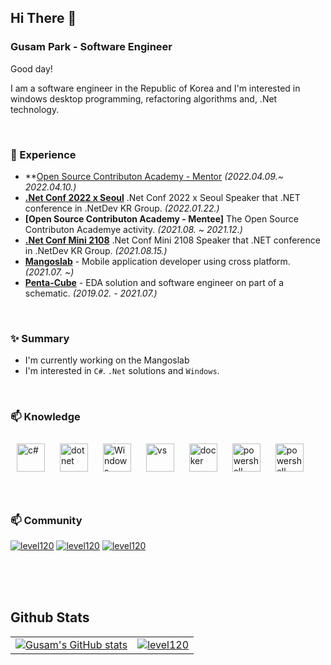 ## Hi There 👋

### Gusam Park - Software Engineer

Good day!

I am a software engineer in the Republic of Korea and I'm interested in windows desktop programming, refactoring algorithms and, .Net technology.

<br/>

### 💫 Experience
- **[Open Source Contributon Academy - Mentor](https://open-up.notion.site/c9a649fe964241c8b0c2fd42331c7e95) *(2022.04.09.~ 2022.04.10.)*
- **[.Net Conf 2022 x Seoul](https://github.com/dotnetdev-kr/dotNETConf-Presentation/tree/main/2022/dotNETConf#net-6%EC%97%90%EC%84%9C-%EB%8F%84%EC%9E%85%EC%98%88%EC%A0%95%EC%9D%B8-maui-%EA%B8%B0%EC%88%A0-%EC%86%8C%EA%B0%9C-%EB%B0%8F-xamarin%EA%B3%BC%EC%9D%98-%EC%B0%A8%EC%9D%B4%EC%A0%90-%EC%95%8C%EC%95%84%EB%B3%B4%EA%B8%B0---%EB%B0%95%EA%B5%AC%EC%82%BC)** .Net Conf 2022 x Seoul Speaker that .NET conference in .NetDev KR Group. *(2022.01.22.)*
- **[Open Source Contributon Academy - Mentee]** The Open Source Contributon Academye activity. *(2021.08. ~ 2021.12.)*
- **[.Net Conf Mini 2108](https://youtu.be/uYobpnwSdik)** .Net Conf Mini 2108 Speaker that .NET conference in .NetDev KR Group. *(2021.08.15.)*
- **[Mangoslab](http://www.mangoslab.com/)** - Mobile application developer using cross platform. *(2021.07. ~)*
- **[Penta-Cube](http://www.penta-cube.com)** - EDA solution and software engineer on part of a schematic. *(2019.02. - 2021.07.)*

<br/>

### ✨ Summary

- I'm currently working on the Mangoslab
- I'm interested in `C#`. `.Net` solutions and `Windows`.

<br/>

### 📫 Knowledge

<div sttyle='float:left'>
<img style="margin: 10px" src="https://filestore.community.support.microsoft.com/api/images/a7899ec5-bd4c-4b38-9233-173397ef577f" alt="c#" height="45" />
<img style="margin: 10px" src="https://developer.microsoft.com/ko-kr/media/dotnet-logo.svg" alt="dotnet" height="45" />
<img style="margin: 10px" src="https://developer.microsoft.com/ko-kr/media/windows.svg" alt="Windows" height="45" />
<img style="margin: 10px" src="https://developer.microsoft.com/ko-kr/media/visualstudio_purple_logo.png" alt="vs" height="45" />
<img style="margin: 10px" src="https://docs.microsoft.com/ko-kr/windows/images/docker-logo.png" alt="docker" height="45" />
<img style="margin: 10px" src="https://devblogs.microsoft.com/wp-content/uploads/sites/30/2018/09/Powershell_256.png" alt="powershell" height="45" />
<img style="margin: 10px" src="https://resources.jetbrains.com/storage/products/resharper/img/meta/resharper_logo_300x300.png" alt="powershell" height="45" />
</div>

<br/>
<br/>

### 📫 Community

[![level120](https://img.shields.io/badge/github-%2324292e.svg?&style=for-the-badge&logo=github&logoColor=white)](https://github.com/level120)
[![level120](https://img.shields.io/badge/linkedin-%231E77B5.svg?&style=for-the-badge&logo=linkedin&logoColor=white)](https://www.linkedin.com/in/gusam-park)
[![level120](https://img.shields.io/badge/.netdev-%23512BD4.svg?&style=for-the-badge&logo=.net&logoColor=white)](https://forum.dotnetdev.kr/u/level120/summary)

<br/>
<br/>
<br/>


## Github Stats

|||
|:---:|:---:|
|[![Gusam's GitHub stats](https://github-readme-stats.vercel.app/api?username=level120)](https://github.com/level120)|[![level120](https://github-readme-stats.vercel.app/api/top-langs/?username=level120&exclude_repo=Android_MusicPlayer,Vote_of_LeeLab,Infomation_Security,Capstone,Code,ClassRoom,Leaders&langs_count=10&layout=compact&hide=java,html,css)](https://github.com/level120)|

<!--
Here are some ideas to get you started:

- 🔭 I’m currently working on ...
- 🌱 I’m currently learning ...
- 👯 I’m looking to collaborate on ...
- 🤔 I’m looking for help with ...
- 💬 Ask me about ...
- 📫 How to reach me: ...
- 😄 Pronouns: ...
- ⚡ Fun fact: ...
- ...
-->
